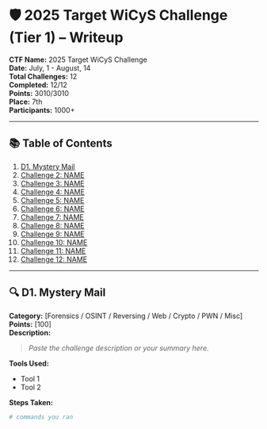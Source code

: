 # 🛡️ 2025 Target WiCyS Challenge (Tier 1) – Writeup

**CTF Name:** 2025 Target WiCyS Challenge  
**Date:** July, 1 - August, 14  
**Total Challenges:** 12  
**Completed:** 12/12  
**Points:** 3010/3010   
**Place:** 7th   
**Participants:** 1000+  

---

## 📚 Table of Contents

1. [D1. Mystery Mail](#d1.-mystery-mail)
2. [Challenge 2: NAME](#challenge-2-name)
3. [Challenge 3: NAME](#challenge-3-name)
4. [Challenge 4: NAME](#challenge-4-name)
5. [Challenge 5: NAME](#challenge-5-name)
6. [Challenge 6: NAME](#challenge-6-name)
7. [Challenge 7: NAME](#challenge-7-name)
8. [Challenge 8: NAME](#challenge-8-name)
9. [Challenge 9: NAME](#challenge-9-name)
10. [Challenge 10: NAME](#challenge-10-name)
11. [Challenge 11: NAME](#challenge-11-name)
12. [Challenge 12: NAME](#challenge-12-name)

---

## 🔍 D1. Mystery Mail

**Category:** [Forensics / OSINT / Reversing / Web / Crypto / PWN / Misc]  
**Points:** [100]  
**Description:**  
> _Paste the challenge description or your summary here._

**Tools Used:**  
- Tool 1
- Tool 2

**Steps Taken:**

```bash
# commands you ran
